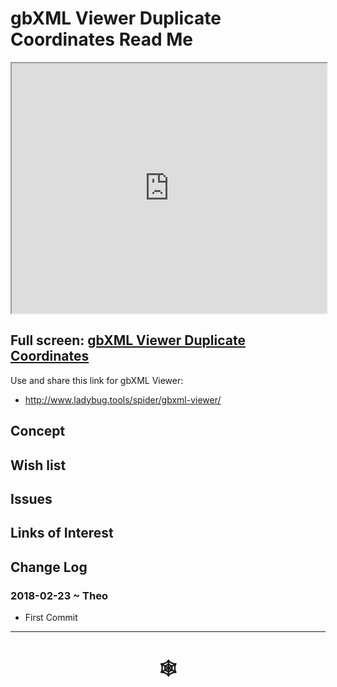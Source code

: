 <span style=display:none; >[You are now in a GitHub source code view - click this link to view Read Me file as a web page](http://www.ladybug.tools/spider/index.html#gbxml-viewer/r11/gv-crd/README.md "View file as a web page." ) </span>

# gbXML Viewer Duplicate Coordinates Read Me


<iframe class=iframeReadMe src=http://www.ladybug.tools/spider/gbxml-viewer/r11/gv-crd/gv-crd.html width=100% height=400px >Iframes are not displayed on github.com</iframe>


## Full screen: [gbXML Viewer Duplicate Coordinates]( http://www.ladybug.tools/spider/gbxml-viewer/r11/gv-crd/gv-crd.html )

Use and share this link for gbXML Viewer:

* <http://www.ladybug.tools/spider/gbxml-viewer/>


## Concept



## Wish list



## Issues



## Links of Interest



## Change Log

### 2018-02-23 ~ Theo

* First Commit


***

# <center title="hello!" ><a href=javascript:window.scrollTo(0,0); style=text-decoration:none; > &#x1f578; </a></center>



